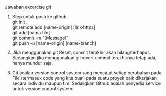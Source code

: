 Jawaban excercise git 
1. Step untuk push ke github:  
git init .   
git remote add [name-origin] [link-https]  
git add [nama file]   
git commit -m "[Message]"   
git push -u [name-origin] [name-branch]   

2. Jika menggunakan git Reset, commit terakhir akan hilang/terhapus. Sedangkan jika menggunakan git revert commit terakhirnya tetap ada, hanya mundur saja.

3. Git adalah version control system yang mencatat setiap perubahan pada File (termasuk code yang kita buat) pada suatu proyek baik dikerjakan secara individu maupun tim. Sedangkan Github adalah penyedia service untuk version control system.

